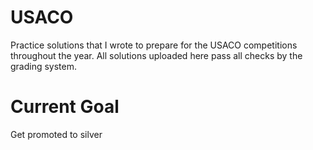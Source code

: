 # USACO
Practice solutions that I wrote to prepare for the USACO competitions throughout the year. 
All solutions uploaded here pass all checks by the grading system.

# Current Goal 
Get promoted to silver
